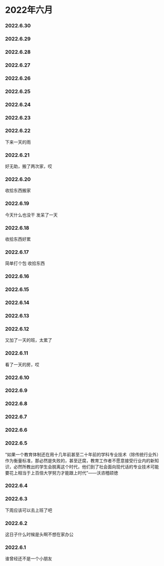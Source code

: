 # 2022年六月

### 2022.6.30
### 2022.6.29
### 2022.6.28
### 2022.6.27
### 2022.6.26
### 2022.6.25
### 2022.6.24
### 2022.6.23
### 2022.6.22
下来一天的雨
### 2022.6.21
好无助，搬了两次家，哎
### 2022.6.20
收拾东西搬家
### 2022.6.19
今天什么也没干 发呆了一天
### 2022.6.18
收拾东西好累
### 2022.6.17
简单打个包 收拾东西 
### 2022.6.16
### 2022.6.15
### 2022.6.14
### 2022.6.13
### 2022.6.12
又加了一天的班，太累了
### 2022.6.11
看了一天的房，哎
### 2022.6.10
### 2022.6.9
### 2022.6.8
### 2022.6.7
### 2022.6.6
### 2022.6.5
“如果一个教育体制还在用十几年前甚至二十年前的学科专业技术（除传统行业外）作为衡量标准，那必然是失败的，甚至迂腐，教育工作者不愿意接受行业内的新知识，必然所教出的学生会脱离这个时代，他们到了社会面向现代话的专业技术可能要花上相当于上百倍大学努力才能跟上时代”——沃咨稽硕徳
### 2022.6.4
### 2022.6.3
下周应该可以去上班了吧
### 2022.6.2
这日子什么时候是头啊不想在家办公
### 2022.6.1
谁曾经还不是一个小朋友
